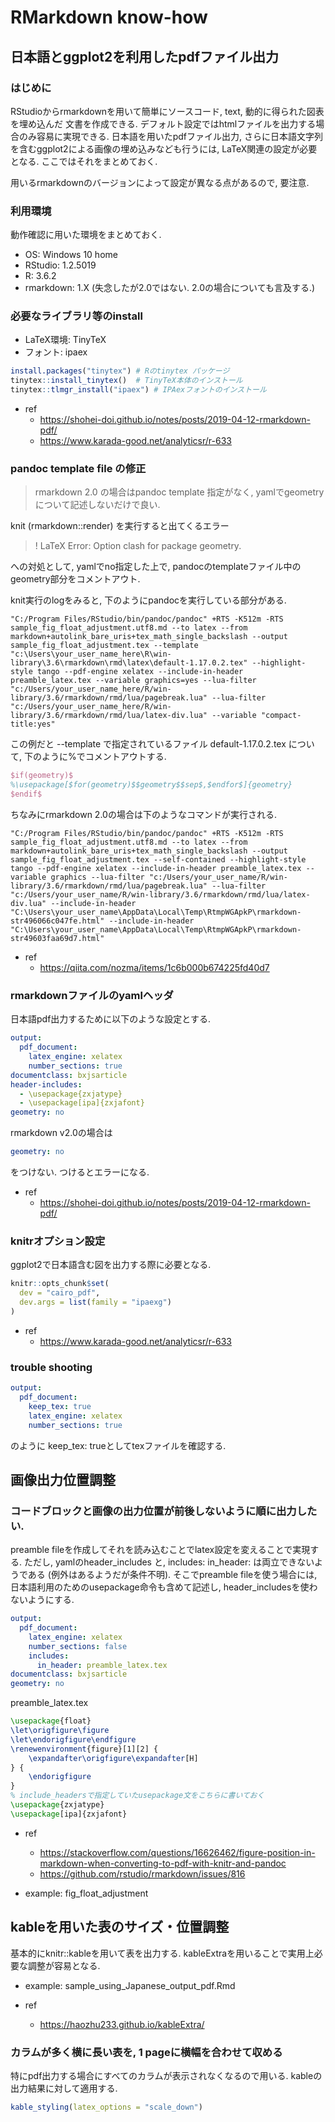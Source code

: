 # RMarkdown know-how

## 日本語とggplot2を利用したpdfファイル出力

### はじめに

RStudioからrmarkdownを用いて簡単にソースコード, text, 動的に得られた図表を埋め込んだ
文書を作成できる. デフォルト設定ではhtmlファイルを出力する場合のみ容易に実現できる.
日本語を用いたpdfファイル出力, さらに日本語文字列を含むggplot2による画像の埋め込みなども行うには, 
LaTeX関連の設定が必要となる. ここではそれをまとめておく.

用いるrmarkdownのバージョンによって設定が異なる点があるので, 要注意.

### 利用環境

動作確認に用いた環境をまとめておく.

- OS: Windows 10 home
- RStudio: 1.2.5019
- R: 3.6.2
- rmarkdown: 1.X (失念したが2.0ではない. 2.0の場合についても言及する.)

### 必要なライブラリ等のinstall

- LaTeX環境: TinyTeX
- フォント: ipaex

``` r
install.packages("tinytex") # Rのtinytex パッケージ
tinytex::install_tinytex()  # TinyTeX本体のインストール
tinytex::tlmgr_install("ipaex") # IPAexフォントのインストール
```

- ref
    - https://shohei-doi.github.io/notes/posts/2019-04-12-rmarkdown-pdf/
    - https://www.karada-good.net/analyticsr/r-633

### pandoc template file の修正

> rmarkdown 2.0 の場合はpandoc template 指定がなく, yamlでgeometryについて記述しないだけで良い.

knit (rmarkdown::render) を実行すると出てくるエラー

> ! LaTeX Error: Option clash for package geometry.

への対処として, 
yamlでno指定した上で, pandocのtemplateファイル中のgeometry部分をコメントアウト.

knit実行のlogをみると, 下のようにpandocを実行している部分がある.

``` text
"C:/Program Files/RStudio/bin/pandoc/pandoc" +RTS -K512m -RTS sample_fig_float_adjustment.utf8.md --to latex --from markdown+autolink_bare_uris+tex_math_single_backslash --output sample_fig_float_adjustment.tex --template "c:\Users\your_user_name_here\R\win-library\3.6\rmarkdown\rmd\latex\default-1.17.0.2.tex" --highlight-style tango --pdf-engine xelatex --include-in-header preamble_latex.tex --variable graphics=yes --lua-filter "c:/Users/your_user_name_here/R/win-library/3.6/rmarkdown/rmd/lua/pagebreak.lua" --lua-filter "c:/Users/your_user_name_here/R/win-library/3.6/rmarkdown/rmd/lua/latex-div.lua" --variable "compact-title:yes" 
```

この例だと
--template 
で指定されているファイル default-1.17.0.2.tex
について, 下のように%でコメントアウトする.

``` latex
$if(geometry)$
%\usepackage[$for(geometry)$$geometry$$sep$,$endfor$]{geometry}
$endif$
```

ちなみにrmarkdown 2.0の場合は下のようなコマンドが実行される.

``` text
"C:/Program Files/RStudio/bin/pandoc/pandoc" +RTS -K512m -RTS sample_fig_float_adjustment.utf8.md --to latex --from markdown+autolink_bare_uris+tex_math_single_backslash --output sample_fig_float_adjustment.tex --self-contained --highlight-style tango --pdf-engine xelatex --include-in-header preamble_latex.tex --variable graphics --lua-filter "c:/Users/your_user_name/R/win-library/3.6/rmarkdown/rmd/lua/pagebreak.lua" --lua-filter "c:/Users/your_user_name/R/win-library/3.6/rmarkdown/rmd/lua/latex-div.lua" --include-in-header "C:\Users\your_user_name\AppData\Local\Temp\RtmpWGApkP\rmarkdown-str496066c047fe.html" --include-in-header "C:\Users\your_user_name\AppData\Local\Temp\RtmpWGApkP\rmarkdown-str49603faa69d7.html"
```

- ref
  - https://qiita.com/nozma/items/1c6b000b674225fd40d7

### rmarkdownファイルのyamlヘッダ

日本語pdf出力するために以下のような設定とする.

``` yaml
output:
  pdf_document: 
    latex_engine: xelatex 
    number_sections: true
documentclass: bxjsarticle
header-includes: 
  - \usepackage{zxjatype} 
  - \usepackage[ipa]{zxjafont} 
geometry: no

```

rmarkdown v2.0の場合は
``` yaml
geometry: no
```
をつけない. つけるとエラーになる.

- ref
    - https://shohei-doi.github.io/notes/posts/2019-04-12-rmarkdown-pdf/

### knitrオプション設定

ggplot2で日本語含む図を出力する際に必要となる.

``` r
knitr::opts_chunk$set(
  dev = "cairo_pdf",
  dev.args = list(family = "ipaexg")
)
```

- ref
    - https://www.karada-good.net/analyticsr/r-633


### trouble shooting

``` yaml
output:
  pdf_document: 
    keep_tex: true
    latex_engine: xelatex 
    number_sections: true
```

のように keep_tex: trueとしてtexファイルを確認する.


## 画像出力位置調整

### コードブロックと画像の出力位置が前後しないように順に出力したい.

preamble fileを作成してそれを読み込むことでlatex設定を変えることで実現する.
ただし, yamlのheader_includes と, includes: in_header: は両立できないようである (例外はあるようだが条件不明). そこでpreamble fileを使う場合には,
日本語利用のためのusepackage命令も含めて記述し, header_includesを使わないようにする.

``` yaml
output:
  pdf_document: 
    latex_engine: xelatex 
    number_sections: false
    includes:
      in_header: preamble_latex.tex
documentclass: bxjsarticle
geometry: no

```

preamble_latex.tex 

``` latex
\usepackage{float}
\let\origfigure\figure
\let\endorigfigure\endfigure
\renewenvironment{figure}[1][2] {
    \expandafter\origfigure\expandafter[H]
} {
    \endorigfigure
}
% include_headersで指定していたusepackage文をこちらに書いておく
\usepackage{zxjatype} 
\usepackage[ipa]{zxjafont}
```

- ref
  - https://stackoverflow.com/questions/16626462/figure-position-in-markdown-when-converting-to-pdf-with-knitr-and-pandoc
  - https://github.com/rstudio/rmarkdown/issues/816

- example: fig_float_adjustment

## kableを用いた表のサイズ・位置調整

基本的にknitr::kableを用いて表を出力する. 
kableExtraを用いることで実用上必要な調整が容易となる.

- example: sample_using_Japanese_output_pdf.Rmd

- ref
  - https://haozhu233.github.io/kableExtra/

### カラムが多く横に長い表を, 1 pageに横幅を合わせて収める

特にpdf出力する場合にすべてのカラムが表示されなくなるので用いる.
kableの出力結果に対して適用する.

``` r
kable_styling(latex_options = "scale_down")
```

